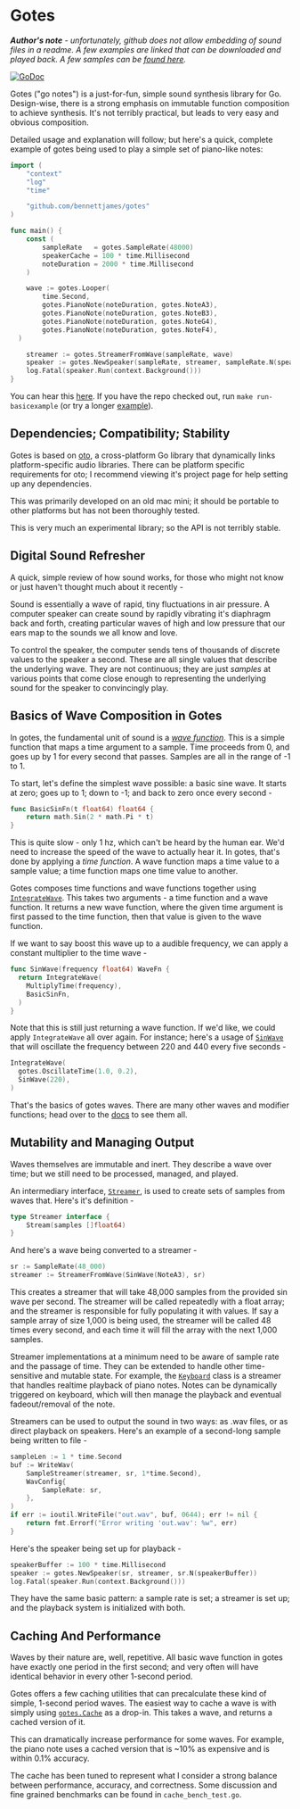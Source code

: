 # Gotes

_**Author's note** - unfortunately, github does not allow embedding of sound
files in a readme. A few examples are linked that can be downloaded and played
back. A few samples can be [found here][wav-page]._

[![GoDoc](https://godoc.org/github.com/BennettJames/gotes?status.svg)](https://godoc.org/github.com/BennettJames/gotes)

Gotes ("go notes") is a just-for-fun, simple sound synthesis library for Go.
Design-wise, there is a strong emphasis on immutable function composition to
achieve synthesis. It's not terribly practical, but leads to very easy and
obvious composition.

Detailed usage and explanation will follow; but here's a quick, complete example
of gotes being used to play a simple set of piano-like notes:

```go
import (
	"context"
	"log"
	"time"

	"github.com/bennettjames/gotes"
)

func main() {
	const (
		sampleRate   = gotes.SampleRate(48000)
		speakerCache = 100 * time.Millisecond
		noteDuration = 2000 * time.Millisecond
	)

	wave := gotes.Looper(
		time.Second,
		gotes.PianoNote(noteDuration, gotes.NoteA3),
		gotes.PianoNote(noteDuration, gotes.NoteB3),
		gotes.PianoNote(noteDuration, gotes.NoteG4),
		gotes.PianoNote(noteDuration, gotes.NoteF4),
  )

	streamer := gotes.StreamerFromWave(sampleRate, wave)
	speaker := gotes.NewSpeaker(sampleRate, streamer, sampleRate.N(speakerCache))
	log.Fatal(speaker.Run(context.Background()))
}
```

You can hear this [here][basic-example]. If you have the repo checked out, run
`make run-basicexample` (or try a longer [example][twinkle]).


## Dependencies; Compatibility; Stability

Gotes is based on [oto][oto], a cross-platform Go library that dynamically links
platform-specific audio libraries. There can be platform specific requirements
for oto; I recommend viewing it's project page for help setting up any
dependencies.

This was primarily developed on an old mac mini; it should be portable to other
platforms but has not been thoroughly tested.

This is very much an experimental library; so the API is not terribly stable.

## Digital Sound Refresher

A quick, simple review of how sound works, for those who might not know or just
haven't thought much about it recently -

Sound is essentially a wave of rapid, tiny fluctuations in air pressure. A
computer speaker can create sound by rapidly vibrating it's diaphragm back and
forth, creating particular waves of high and low pressure that our ears map to
the sounds we all know and love.

To control the speaker, the computer sends tens of thousands of discrete values
to the speaker a second. These are all single values that describe the
underlying wave. They are not continuous; they are just *samples* at various
points that come close enough to representing the underlying sound for the
speaker to convincingly play.

## Basics of Wave Composition in Gotes

In gotes, the fundamental unit of sound is a [_wave function_][wave-fn]. This is
a simple function that maps a time argument to a sample. Time proceeds from 0,
and goes up by 1 for every second that passes. Samples are all in the range of
-1 to 1.

To start, let's define the simplest wave possible: a basic sine wave. It starts
at zero; goes up to 1; down to -1; and back to zero once every second -

```go
func BasicSinFn(t float64) float64 {
	return math.Sin(2 * math.Pi * t)
}
```

This is quite slow - only 1 hz, which can't be heard by the human ear. We'd need
to increase the speed of the wave to actually hear it. In gotes, that's done by
applying a _time function_. A wave function maps a time value to a sample value;
a time function maps one time value to another.

Gotes composes time functions and wave functions together using
[`IntegrateWave`][integrate-wave]. This takes two arguments - a time function
and a wave function. It returns a new wave function, where the given time
argument is first passed to the time function, then that value is given to the
wave function.

If we want to say boost this wave up to a audible frequency, we can apply a
constant multiplier to the time wave -


```go
func SinWave(frequency float64) WaveFn {
  return IntegrateWave(
    MultiplyTime(frequency),
    BasicSinFn,
  )
}
```

Note that this is still just returning a wave function. If we'd like, we could
apply `IntegrateWave` all over again. For instance; here's a usage of
[`SinWave`][sin-wave] that will oscillate the frequency between 220 and 440
every five seconds -

```go
IntegrateWave(
  gotes.OscillateTime(1.0, 0.2),
  SinWave(220),
)
```

That's the basics of gotes waves. There are many other waves and
modifier functions; head over to the [docs][docs] to see them all.


## Mutability and Managing Output

Waves themselves are immutable and inert. They describe a wave over time; but we
still need to be processed, managed, and played.

An intermediary interface, [`Streamer`][streamer], is used to create sets of
samples from waves that. Here's it's definition -

```go
type Streamer interface {
	Stream(samples []float64)
}
```

And here's a wave being converted to a streamer -

```go
sr := SampleRate(48_000)
streamer := StreamerFromWave(SinWave(NoteA3), sr)
```

This creates a streamer that will take 48,000 samples from the provided sin wave
per second. The streamer will be called repeatedly with a float array; and the
streamer is responsible for fully populating it with values. If say a sample
array of size 1,000 is being used, the streamer will be called 48 times every
second, and each time it will fill the array with the next 1,000 samples.

Streamer implementations at a minimum need to be aware of sample rate and the
passage of time. They can be extended to handle other time-sensitive and mutable
state. For example, the [`Keyboard`][keyboard] class is a streamer that handles
realtime playback of piano notes. Notes can be dynamically triggered on
keyboard, which will then manage the playback and eventual fadeout/removal of
the note.

Streamers can be used to output the sound in two ways: as .wav files, or as
direct playback on speakers. Here's an example of a second-long sample being
written to file -

```go
sampleLen := 1 * time.Second
buf := WriteWav(
	SampleStreamer(streamer, sr, 1*time.Second),
	WavConfig{
		SampleRate: sr,
	},
)
if err := ioutil.WriteFile("out.wav", buf, 0644); err != nil {
	return fmt.Errorf("Error writing 'out.wav': %w", err)
}
```

Here's the speaker being set up for playback -

```go
speakerBuffer := 100 * time.Millisecond
speaker := gotes.NewSpeaker(sr, streamer, sr.N(speakerBuffer))
log.Fatal(speaker.Run(context.Background()))
```

They have the same basic pattern: a sample rate is set; a streamer is set up;
and the playback system is initialized with both.


## Caching And Performance

Waves by their nature are, well, repetitive. All basic wave function in gotes
have exactly one period in the first second; and very often will have identical
behavior in every other 1-second period.

Gotes offers a few caching utilities that can precalculate these kind of simple,
1-second period waves. The easiest way to cache a wave is with simply using
[`gotes.Cache`][cache] as a drop-in. This takes a wave, and returns a cached version of
it.

This can dramatically increase performance for some waves. For example, the
piano note uses a cached version that is ~10% as expensive and is
within 0.1% accuracy.

The cache has been tuned to represent what I consider a strong balance between
performance, accuracy, and correctness. Some discussion and fine grained
benchmarks can be found in `cache_bench_test.go`.


[oto]:https://github.com/hajimehoshi/oto
[docs]:https://godoc.org/github.com/BennettJames/gotes
[wav-page]:https://bennettjames.github.io/gotes/index.html
[basic-example]:https://bennettjames.github.io/gotes/basic-example.html
[twinkle]:https://bennettjames.github.io/gotes/twinkle.html
[cache]:https://godoc.org/github.com/BennettJames/gotes#Cache
[streamer]:https://godoc.org/github.com/BennettJames/gotes#Streamer
[integrate-wave]:https://godoc.org/github.com/BennettJames/gotes#IntegrateWave
[sin-wave]:https://godoc.org/github.com/BennettJames/gotes#SinWave
[wave-fn]:https://godoc.org/github.com/BennettJames/gotes#WaveFn
[keyboard]:https://godoc.org/github.com/BennettJames/gotes#Keyboard
